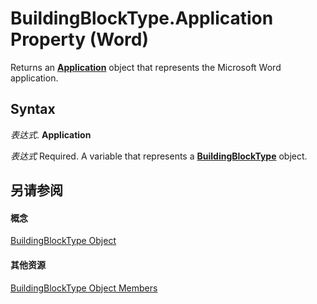 
# BuildingBlockType.Application Property (Word)

Returns an  **[Application](d1cf6f8f-4e88-bf01-93b4-90a83f79cb44.md)** object that represents the Microsoft Word application.


## Syntax

 _表达式_. **Application**

 _表达式_ Required. A variable that represents a **[BuildingBlockType](e4f971da-f052-b6a2-db40-2f4cd0cfd6be.md)** object.


## 另请参阅


#### 概念


[BuildingBlockType Object](e4f971da-f052-b6a2-db40-2f4cd0cfd6be.md)
#### 其他资源


[BuildingBlockType Object Members](http://msdn.microsoft.com/library/08b29414-6130-75b6-d3ed-77c2fd22b6b2%28Office.15%29.aspx)